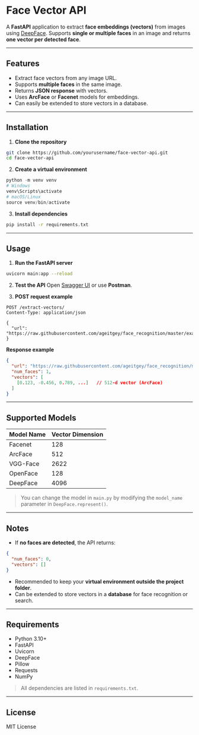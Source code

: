 # Face Vector API

A **FastAPI** application to extract **face embeddings (vectors)** from images using [DeepFace](https://github.com/serengil/deepface). Supports **single or multiple faces** in an image and returns **one vector per detected face**.

---

## Features

* Extract face vectors from any image URL.
* Supports **multiple faces** in the same image.
* Returns **JSON response** with vectors.
* Uses **ArcFace** or **Facenet** models for embeddings.
* Can easily be extended to store vectors in a database.

---

## Installation

1. **Clone the repository**

```bash
git clone https://github.com/yourusername/face-vector-api.git
cd face-vector-api
```

2. **Create a virtual environment**

```powershell
python -m venv venv
# Windows
venv\Scripts\activate
# macOS/Linux
source venv/bin/activate
```

3. **Install dependencies**

```bash
pip install -r requirements.txt
```

---

## Usage

1. **Run the FastAPI server**

```bash
uvicorn main:app --reload
```

2. **Test the API**
   Open [Swagger UI](http://127.0.0.1:8000/docs) or use **Postman**.

3. **POST request example**

```http
POST /extract-vectors/
Content-Type: application/json

{
  "url": "https://raw.githubusercontent.com/ageitgey/face_recognition/master/examples/obama.jpg"
}
```

**Response example**

```json
{
  "url": "https://raw.githubusercontent.com/ageitgey/face_recognition/master/examples/obama.jpg",
  "num_faces": 1,
  "vectors": [
    [0.123, -0.456, 0.789, ...]   // 512-d vector (ArcFace)
  ]
}
```

---

## Supported Models

| Model Name | Vector Dimension |
| ---------- | ---------------- |
| Facenet    | 128              |
| ArcFace    | 512              |
| VGG-Face   | 2622             |
| OpenFace   | 128              |
| DeepFace   | 4096             |

> You can change the model in `main.py` by modifying the `model_name` parameter in `DeepFace.represent()`.

---

## Notes

* If **no faces are detected**, the API returns:

```json
{
  "num_faces": 0,
  "vectors": []
}
```

* Recommended to keep your **virtual environment outside the project folder**.
* Can be extended to store vectors in a **database** for face recognition or search.

---

## Requirements

* Python 3.10+
* FastAPI
* Uvicorn
* DeepFace
* Pillow
* Requests
* NumPy

> All dependencies are listed in `requirements.txt`.

---

## License

MIT License
